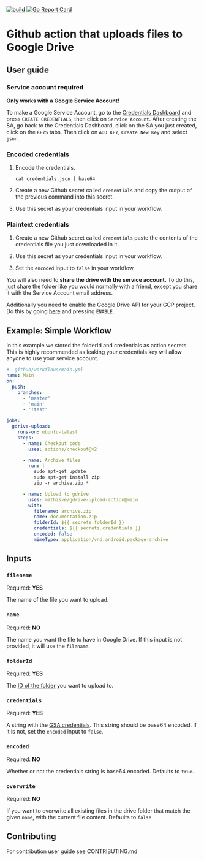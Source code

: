 [![build](https://github.com/mathisve/gdrive-upload-action/actions/workflows/ci.yaml/badge.svg?branch=main)](https://github.com/mathisve/gdrive-upload-action/actions)
[![Go Report Card](https://goreportcard.com/badge/github.com/mathisve/gdrive-upload-action)](https://goreportcard.com/report/github.com/mathisve/gdrive-upload-action)

# Github action that uploads files to Google Drive

## User guide

### Service account required

**Only works with a Google Service Account!**

To make a Google Service Account, go to the [Credentials Dashboard](https://console.cloud.google.com/apis/credentials) and press `CREATE CREDENTIALS`, then click on `Service Account`. After creating the SA, go back to the Credentials Dashboard, click on the SA you just created, click on the `KEYS` tabs. Then click on `ADD KEY`, `Create New Key` and select `json`.

### Encoded credentials

1. Encode the credentials.

    `cat credentials.json | base64`

2. Create a new Github secret called `credentials` and copy the output of the previous command into this secret.

3. Use this secret as your credentials input in your workflow.

### Plaintext credentials

1. Create a new Github secret called `credentials` paste the contents of the credentials file you just downloaded in it.

2. Use this secret as your credentials input in your workflow.

3. Set the `encoded` input to `false` in your workflow.


You will also need to **share the drive with the service account.** To do this, just share the folder like you would normally with a friend, except you share it with the Service Account email address. 

Additionally you need to enable the Google Drive API for your GCP project. Do this by going [here](https://console.cloud.google.com/marketplace/product/google/drive.googleapis.com) and pressing `ENABLE`.

## Example: Simple Workflow

In this example we stored the folderId and credentials as action secrets. This is highly recommended as leaking your credentials key will allow anyone to use your service account.

```yaml
# .github/workflows/main.yml
name: Main
on:
  push:
    branches:
      - 'master'
      - 'main'
      - '!test'

jobs:
  gdrive-upload:
    runs-on: ubuntu-latest
    steps:
      - name: Checkout code
        uses: actions/checkout@v2

      - name: Archive files
        run: |
          sudo apt-get update
          sudo apt-get install zip
          zip -r archive.zip *

      - name: Upload to gdrive
        uses: mathisve/gdrive-upload-action@main
        with:
          filename: archive.zip
          name: documentation.zip
          folderId: ${{ secrets.folderId }}
          credentials: ${{ secrets.credentials }}
          encoded: false
          mimeType: application/vnd.android.package-archive
```

## Inputs

### ``filename``
Required: **YES**

The name of the file you want to upload.

### ``name``

Required: **NO**

The name you want the file to have in Google Drive. If this input is not provided, it will use the `filename`.

### ``folderId``
Required: **YES**

The [ID of the folder](https://ploi.io/documentation/database/where-do-i-get-google-drive-folder-id) you want to upload to.

### ``credentials``
Required: **YES**

A string with the [GSA credentials](https://stackoverflow.com/questions/46287267/how-can-i-get-the-file-service-account-json-for-google-translate-api/46290808).
This string should be base64 encoded. If it is not, set the `encoded` input to `false`.

### ``encoded``
Required: **NO**

Whether or not the credentials string is base64 encoded. Defaults to `true`.

### ``overwrite``
Required: **NO**

If you want to overwrite all existing files in the drive folder that match the given `name`, with the current file content. Defaults to `false`

## Contributing

For contribution user guide see CONTRIBUTING.md
